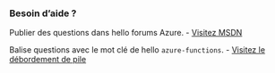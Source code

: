 ### <a name="need-some-help"></a>Besoin d’aide ?
Publier des questions dans hello forums Azure. - [Visitez MSDN](http://go.microsoft.com/fwlink/?LinkId=780719)

Balise questions avec le mot clé de hello `azure-functions`. - [Visitez le débordement de pile](http://stackoverflow.com/questions/tagged/azure-functions)

